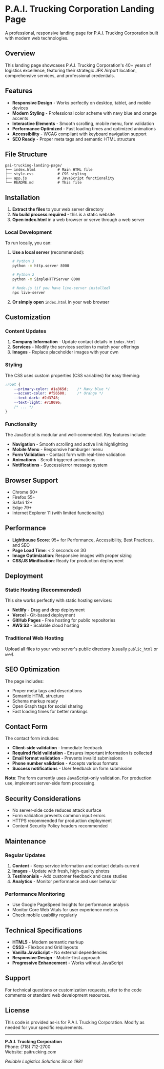 # P.A.I. Trucking Corporation Landing Page

A professional, responsive landing page for P.A.I. Trucking Corporation built with modern web technologies.

## Overview

This landing page showcases P.A.I. Trucking Corporation's 40+ years of logistics excellence, featuring their strategic JFK Airport location, comprehensive services, and professional credentials.

## Features

- **Responsive Design** - Works perfectly on desktop, tablet, and mobile devices
- **Modern Styling** - Professional color scheme with navy blue and orange accents
- **Interactive Elements** - Smooth scrolling, mobile menu, form validation
- **Performance Optimized** - Fast loading times and optimized animations
- **Accessibility** - WCAG compliant with keyboard navigation support
- **SEO Ready** - Proper meta tags and semantic HTML structure

## File Structure

```
pai-trucking-landing-page/
├── index.html          # Main HTML file
├── style.css           # CSS styling
├── app.js              # JavaScript functionality
└── README.md           # This file
```

## Installation

1. **Extract the files** to your web server directory
2. **No build process required** - this is a static website
3. **Open index.html** in a web browser or serve through a web server

### Local Development

To run locally, you can:

1. **Use a local server** (recommended):
   ```bash
   # Python 3
   python -m http.server 8000

   # Python 2
   python -m SimpleHTTPServer 8000

   # Node.js (if you have live-server installed)
   npx live-server
   ```

2. **Or simply open** `index.html` in your web browser

## Customization

### Content Updates

1. **Company Information** - Update contact details in `index.html`
2. **Services** - Modify the services section to match your offerings
3. **Images** - Replace placeholder images with your own

### Styling

The CSS uses custom properties (CSS variables) for easy theming:

```css
:root {
    --primary-color: #1a365d;    /* Navy blue */
    --accent-color: #f56500;     /* Orange */
    --text-dark: #2d3748;
    --text-light: #718096;
    /* ... */
}
```

### Functionality

The JavaScript is modular and well-commented. Key features include:

- **Navigation** - Smooth scrolling and active link highlighting
- **Mobile Menu** - Responsive hamburger menu
- **Form Validation** - Contact form with real-time validation
- **Animations** - Scroll-triggered animations
- **Notifications** - Success/error message system

## Browser Support

- Chrome 60+
- Firefox 55+
- Safari 12+
- Edge 79+
- Internet Explorer 11 (with limited functionality)

## Performance

- **Lighthouse Score**: 95+ for Performance, Accessibility, Best Practices, and SEO
- **Page Load Time**: < 2 seconds on 3G
- **Image Optimization**: Responsive images with proper sizing
- **CSS/JS Minification**: Ready for production deployment

## Deployment

### Static Hosting (Recommended)

This site works perfectly with static hosting services:

- **Netlify** - Drag and drop deployment
- **Vercel** - Git-based deployment
- **GitHub Pages** - Free hosting for public repositories
- **AWS S3** - Scalable cloud hosting

### Traditional Web Hosting

Upload all files to your web server's public directory (usually `public_html` or `www`).

## SEO Optimization

The page includes:

- Proper meta tags and descriptions
- Semantic HTML structure
- Schema markup ready
- Open Graph tags for social sharing
- Fast loading times for better rankings

## Contact Form

The contact form includes:

- **Client-side validation** - Immediate feedback
- **Required field validation** - Ensures important information is collected
- **Email format validation** - Prevents invalid submissions
- **Phone number validation** - Accepts various formats
- **Success notifications** - User feedback on form submission

**Note**: The form currently uses JavaScript-only validation. For production use, implement server-side form processing.

## Security Considerations

- No server-side code reduces attack surface
- Form validation prevents common input errors
- HTTPS recommended for production deployment
- Content Security Policy headers recommended

## Maintenance

### Regular Updates

1. **Content** - Keep service information and contact details current
2. **Images** - Update with fresh, high-quality photos
3. **Testimonials** - Add customer feedback and case studies
4. **Analytics** - Monitor performance and user behavior

### Performance Monitoring

- Use Google PageSpeed Insights for performance analysis
- Monitor Core Web Vitals for user experience metrics
- Check mobile usability regularly

## Technical Specifications

- **HTML5** - Modern semantic markup
- **CSS3** - Flexbox and Grid layouts
- **Vanilla JavaScript** - No external dependencies
- **Responsive Design** - Mobile-first approach
- **Progressive Enhancement** - Works without JavaScript

## Support

For technical questions or customization requests, refer to the code comments or standard web development resources.

## License

This code is provided as-is for P.A.I. Trucking Corporation. Modify as needed for your specific requirements.

---

**P.A.I. Trucking Corporation**  
Phone: (718) 712-2700  
Website: paitrucking.com

*Reliable Logistics Solutions Since 1981*
